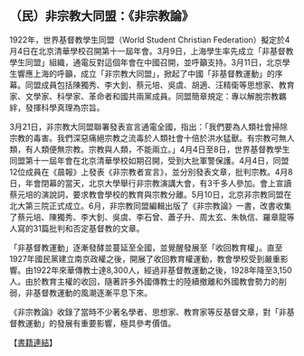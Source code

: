 ## （民）非宗教大同盟：《非宗教論》


1922年，世界基督教學生同盟（World Student Christian Federation）擬定於4月4日在北京清華學校召開第十一屆年會。3月9日，上海學生率先成立「非基督教學生同盟」組織，通電反對這個年會在中國召開，並呼籲支持。3月11日，北京學生響應上海的呼籲，成立「非宗教大同盟」，掀起了中國「非基督教運動」的序幕。同盟成員包括陳獨秀、李大釗、蔡元培、吳虞、胡適、汪精衛等思想家、教育家、文學家、科學家、革命者和國共兩黨成員。同盟簡章規定：專以解脫宗教羈絆，發揮科學真理為宗旨。

3月21日，非宗教大同盟聯署發表宣言通電全國，指出：「我們要為人類社會掃除宗教的毒害。我們深惡痛絕宗教之流毒於人類社會十倍於洪水猛獸。有宗教可無人類，有人類便無宗教。宗教與人類，不能兩立。」4月4日至8日，世界基督教學生同盟第十一屆年會在北京清華學校如期召開，受到大批軍警保護。4月4日，同盟12位成員在《晨報》上發表《非宗教者宣言》，並分別發表文章，批判宗教。4月8日，年會閉幕的當天，北京大學舉行非宗教演講大會，有3千多人參加。會上宣讀蔡元培的演說詞，要求教會學校的教育與宗教分離。5月10日，北京非宗教同盟在北大第三院正式成立。6月，非宗教同盟編輯出版了《非宗教論》一書，改書收集了蔡元培、陳獨秀、李大釗、吳虞、李石曾、蕭子升、周太玄、朱執信、羅章龍等人寫的31篇批判和否定基督教的文章。

「非基督教運動」逐漸發酵並蔓延至全國，並覺醒發展至「收回教育權」。直至1927年國民黨建立南京政權之後，開展了收回教育權運動，教會學校受到嚴重影響。由1922年來華傳教士達8,300人，經過非基督教運動之後，1928年降至3,150人。由於教育主權的收回，隨著許多外國傳教士的陸續撤離和外國教會勢力的削弱，非基督教運動的風潮逐漸平息下來。

《非宗教論》收錄了當時不少著名學者、思想家、教育家等反基督文章，對「非基督教運動」的發展有重要影響，極具參考價值。

【[書籍連結](https://taiwanebook.ncl.edu.tw/zh-tw/book/NTUL-9900013406)】
